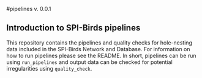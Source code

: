 #pipelines v. 0.0.1

## Introduction to SPI-Birds pipelines

This repository contains the pipelines and quality checks for hole-nesting data included in the SPI-Birds Network and Database. For information on how to run pipelines please see the README. In short, pipelines can be run using `run_pipelines` and output data can be checked for potential irregularities using `quality_check`.
